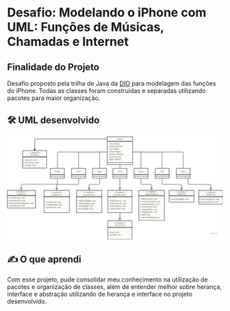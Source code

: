 # Desafio: Modelando o iPhone com UML: Funções de Músicas, Chamadas e Internet
## Finalidade do Projeto
Desafio proposto pela trilha de Java da [DIO](https://www.dio.me) para modelagem das funções do iPhone. Todas as classes foram construidas e separadas utilizando pacotes para maior organização.

## 🛠 UML desenvolvido
![image.png](img/UML_IPhone.png)

## ✍ O que aprendi
Com esse projeto, pude consolidar meu conhecimento na utilização de pacotes e organização de classes, além de entender melhor sobre herança, interface e abstração utilizando de herança e interface no projeto desenvolvido.
